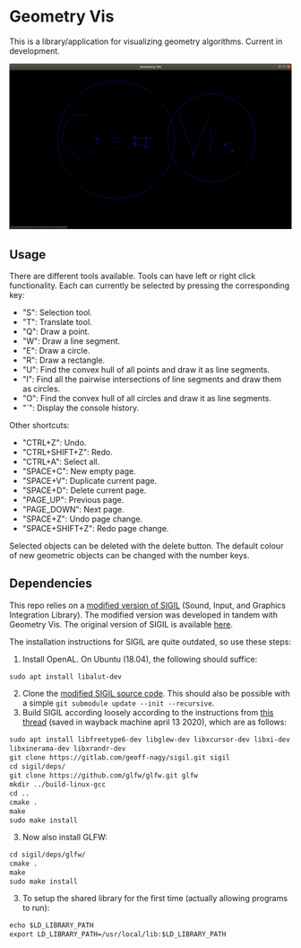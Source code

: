 # Geometry Vis
This is a library/application for visualizing geometry algorithms.
Current in development.

![](screenshots/line_intersection.png?raw=true "The smaller circles were created with the line intersection algorithm.")

## Usage

There are different tools available. Tools can have left or right click functionality.
Each can currently be selected by pressing the corresponding key:
- "S": Selection tool.
- "T": Translate tool.
- "Q": Draw a point.
- "W": Draw a line segment.
- "E": Draw a circle.
- "R": Draw a rectangle.
- "U": Find the convex hull of all points and draw it as line segments.
- "I": Find all the pairwise intersections of line segments and draw them as circles.
- "O": Find the convex hull of all circles and draw it as line segments.
- "`": Display the console history.

Other shortcuts:
- "CTRL+Z": Undo.
- "CTRL+SHIFT+Z": Redo.
- "CTRL+A": Select all.
- "SPACE+C": New empty page.
- "SPACE+V": Duplicate current page.
- "SPACE+D": Delete current page.
- "PAGE_UP": Previous page.
- "PAGE_DOWN": Next page.
- "SPACE+Z": Undo page change.
- "SPACE+SHIFT+Z": Redo page change.

Selected objects can be deleted with the delete button.
The default colour of new geometric objects can be changed with the number keys.

## Dependencies
This repo relies on a [modified version of SIGIL](https://github.com/jacketsj/sigil) (Sound, Input, and Graphics Integration Library).
The modified version was developed in tandem with Geometry Vis.
The original version of SIGIL is available [here](http://www.libsigil.com/).

The installation instructions for SIGIL are quite outdated, so use these steps:
1. Install OpenAL. On Ubuntu (18.04), the following should suffice:
```
sudo apt install libalut-dev
```
2. Clone the [modified SIGIL source code](https://github.com/jacketsj/sigil). This should also be possible with a simple `git submodule update --init --recursive`.
3. Build SIGIL according loosely according to the instructions from [this thread](https://openeuphoria.org/forum/133840.wc) (saved in wayback machine april 13 2020), which are as follows:
```
sudo apt install libfreetype6-dev libglew-dev libxcursor-dev libxi-dev libxinerama-dev libxrandr-dev 
git clone https://gitlab.com/geoff-nagy/sigil.git sigil 
cd sigil/deps/ 
git clone https://github.com/glfw/glfw.git glfw 
mkdir ../build-linux-gcc 
cd ..
cmake .
make 
sudo make install
```
3. Now also install GLFW:
```
cd sigil/deps/glfw/
cmake .
make 
sudo make install
```
3. To setup the shared library for the first time (actually allowing programs to run):
```
echo $LD_LIBRARY_PATH
export LD_LIBRARY_PATH=/usr/local/lib:$LD_LIBRARY_PATH
```

